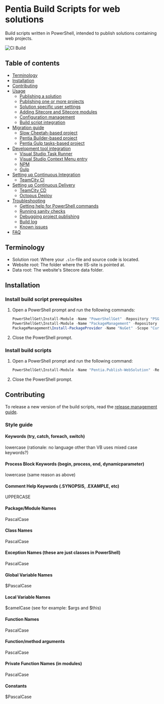 # Pentia Build Scripts for web solutions

Build scripts written in PowerShell, intended to publish solutions containing web projects. 

![**CI Build**](https://pentia.visualstudio.com/_apis/public/build/definitions/6af2be26-000f-4864-ad4c-0af024086c4e/39/badge)

## Table of contents
* [Terminology](#terminology)
* [Installation](#installation)
* [Contributing](#contributing)
* [Usage](/docs/usage.md)
  * [Publishing a solution](/docs/usage.md#publishing-a-solution)
  * [Publishing one or more projects](/docs/usage.md#publishing-one-or-more-projects)
  * [Solution specific user settings](/docs/usage.md#solution-specific-user-settings)
  * [Adding Sitecore and Sitecore modules](/docs/usage.md#adding-sitecore-and-sitecore-modules)
  * [Configuration management](/docs/usage.md#configuration-management)
  * [Build script integration](/docs/usage.md#build-script-integration)
* [Migration guide](/docs/migration.md)
  * [Slow Cheetah-based project](/docs/migration.md#slow-cheetah-based-project)
  * [Pentia Builder-based project](/docs/migration.md#pentia-builder-based-project)
  * [Pentia Gulp tasks-based project](/docs/migration.md#pentia-gulp-tasks-based-project)
* [Development tool integration](/docs/development-tool-integration.md)
  * [Visual Studio Task Runner](/docs/development-tool-integration.md#visual-studio-task-runner)
  * [Visual Studio Context Menu entry](/docs/development-tool-integration.md#visual-studio-context-menu-entry)
  * [NPM](/docs/development-tool-integration.md#npm)
  * [Gulp](/docs/development-tool-integration.md#gulp)
* [Setting up Continuous Integration](/docs/devops.md#setting-up-continuous-integration)
  * [TeamCity CI](/docs/devops.md#teamcity-ci)
* [Setting up Continuous Delivery](/docs/devops.md#setting-up-continuous-delivery)
  * [TeamCity CD](/docs/devops.md#teamcity-cd)
  * [Octopus Deploy](/docs/devops.md#octopus-deploy)
* [Troubleshooting](/docs/troubleshooting.md)
  * [Getting help for PowerShell commands](/docs/troubleshooting.md#getting-help-for-powershell-commands)
  * [Running sanity checks](/docs/troubleshooting.md#running-sanity-checks)
  * [Debugging project publishing](/docs/troubleshooting.md#debugging-project-publishing)
  * [Build log](/docs/troubleshooting.md#build-log)
  * [Known issues](/docs/troubleshooting.md#known-issues)
* [FAQ](/docs/faq.md)

## Terminology
* Solution root: Where your `.sln`-file and source code is located.
* Website root: The folder where the IIS-site is pointed at.
* Data root: The website's Sitecore data folder.

## Installation

### Install build script prerequisites
1. Open a PowerShell prompt and run the following commands:

    ```powershell
    PowerShellGet\Install-Module -Name "PowerShellGet" -Repository "PSGallery" -Scope "CurrentUser" -Force
    PowerShellGet\Install-Module -Name "PackageManagement" -Repository "PSGallery" -Scope "CurrentUser" -Force
    PackageManagement\Install-PackageProvider -Name "NuGet" -Scope "CurrentUser" -Force
    ```

2. Close the PowerShell prompt.

### Install build scripts
1. Open a PowerShell prompt and run the following command:

   ```powershell
   PowerShellGet\Install-Module -Name "Pentia.Publish-WebSolution" -Repository "PSGallery" -Scope "CurrentUser" -AllowClobber -Force -Verbose
   ```
   
2. Close the PowerShell prompt.

## Contributing

To release a new version of the build scripts, read the [release management guide](/docs/release-management.md).

### Style guide

#### Keywords (try, catch, foreach, switch)
lowercase (rationale: no language other than VB uses mixed case keywords?)

#### Process Block Keywords (begin, process, end, dynamicparameter)
lowercase (same reason as above)

#### Comment Help Keywords (.SYNOPSIS, .EXAMPLE, etc)
UPPERCASE

#### Package/Module Names
PascalCase

#### Class Names
PascalCase

#### Exception Names (these are just classes in PowerShell)
PascalCase

#### Global Variable Names
$PascalCase

#### Local Variable Names
$camelCase (see for example: $args and $this)

#### Function Names
PascalCase

#### Function/method arguments
PascalCase

#### Private Function Names (in modules)
PascalCase

#### Constants
$PascalCase
